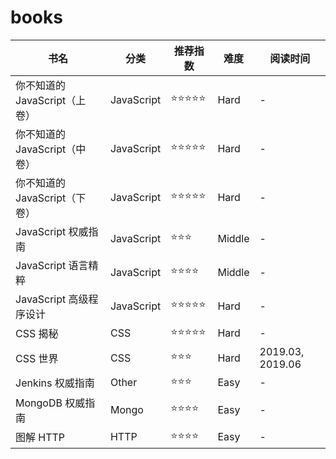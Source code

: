 # books

| 书名                          | 分类       | 推荐指数   | 难度   | 阅读时间         |
| ----------------------------- | ---------- | ---------- | ------ | ---------------- |
| 你不知道的 JavaScript（上卷） | JavaScript | ⭐⭐⭐⭐⭐ | Hard   | -                |
| 你不知道的 JavaScript（中卷） | JavaScript | ⭐⭐⭐⭐⭐ | Hard   | -                |
| 你不知道的 JavaScript（下卷） | JavaScript | ⭐⭐⭐⭐⭐ | Hard   | -                |
| JavaScript 权威指南           | JavaScript | ⭐⭐⭐     | Middle | -                |
| JavaScript 语言精粹           | JavaScript | ⭐⭐⭐⭐   | Middle | -                |
| JavaScript 高级程序设计       | JavaScript | ⭐⭐⭐⭐⭐ | Hard   | -                |
| CSS 揭秘                      | CSS        | ⭐⭐⭐⭐⭐ | Hard   | -                |
| CSS 世界                      | CSS        | ⭐⭐⭐     | Hard   | 2019.03, 2019.06 |
| Jenkins 权威指南              | Other      | ⭐⭐⭐     | Easy   | -                |
| MongoDB 权威指南              | Mongo      | ⭐⭐⭐⭐   | Easy   | -                |
| 图解 HTTP                     | HTTP       | ⭐⭐⭐⭐   | Easy   | -                |
